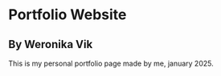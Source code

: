 # Portfolio Website
## By Weronika Vik

This is my personal portfolio page made by me, january 2025.
 
